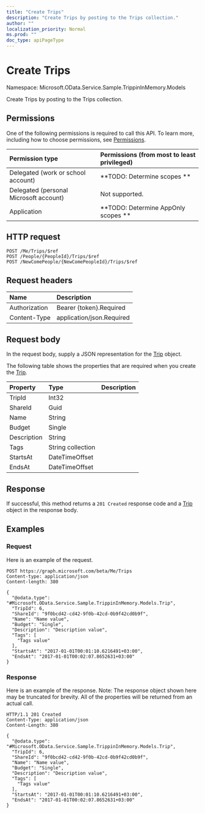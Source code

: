 ```yaml
---
title: "Create Trips"
description: "Create Trips by posting to the Trips collection."
author: ""
localization_priority: Normal
ms.prod: ""
doc_type: apiPageType
---
```


# Create Trips

Namespace: Microsoft.OData.Service.Sample.TrippinInMemory.Models

Create Trips by posting to the Trips collection.

## Permissions
One of the following permissions is required to call this API. To learn more, including how to choose permissions, see [Permissions](/concepts/permissions-reference.md).

|Permission type|Permissions (from most to least privileged)|
|:---|:---|
|Delegated (work or school account)|**TODO: Determine scopes **|
|Delegated (personal Microsoft account)|Not supported.|
|Application|**TODO: Determine AppOnly scopes **|

## HTTP request
<!-- {
  "blockType": "ignored"
}
-->
``` http
POST /Me/Trips/$ref
POST /People/{PeopleId}/Trips/$ref
POST /NewComePeople/{NewComePeopleId}/Trips/$ref
```

## Request headers
|Name|Description|
|:---|:---|
|Authorization|Bearer {token}.Required|
|Content-Type|application/json.Required|

## Request body
In the request body, supply a JSON representation for the [Trip](../resources/microsoft.odata.service.sample.trippininmemory.models-trip.md) object.

The following table shows the properties that are required when you create the [Trip](../resources/microsoft.odata.service.sample.trippininmemory.models-trip.md).

|Property|Type|Description|
|:---|:---|:---|
|TripId|Int32||
|ShareId|Guid||
|Name|String||
|Budget|Single||
|Description|String||
|Tags|String collection||
|StartsAt|DateTimeOffset||
|EndsAt|DateTimeOffset||



## Response
If successful, this method returns a `201 Created` response code and a [Trip](../resources/microsoft.odata.service.sample.trippininmemory.models-trip.md) object in the response body.

## Examples

### Request
Here is an example of the request.
<!-- {
  "blockType": "request",
  "name": "create_trip_from_"
}
-->
``` http
POST https://graph.microsoft.com/beta/Me/Trips
Content-type: application/json
Content-length: 380

{
  "@odata.type": "#Microsoft.OData.Service.Sample.TrippinInMemory.Models.Trip",
  "TripId": 6,
  "ShareId": "9f0bcd42-cd42-9f0b-42cd-0b9f42cd0b9f",
  "Name": "Name value",
  "Budget": "Single",
  "Description": "Description value",
  "Tags": [
    "Tags value"
  ],
  "StartsAt": "2017-01-01T00:01:10.6216491+03:00",
  "EndsAt": "2017-01-01T00:02:07.8652631+03:00"
}
```

### Response
Here is an example of the response. Note: The response object shown here may be truncated for brevity. All of the properties will be returned from an actual call.
<!-- {
  "blockType": "response",
  "truncated": true,
  "@odata.type": "microsoft.odata.service.sample.trippininmemory.models.trip"
}
-->
``` http
HTTP/1.1 201 Created
Content-Type: application/json
Content-Length: 380

{
  "@odata.type": "#Microsoft.OData.Service.Sample.TrippinInMemory.Models.Trip",
  "TripId": 6,
  "ShareId": "9f0bcd42-cd42-9f0b-42cd-0b9f42cd0b9f",
  "Name": "Name value",
  "Budget": "Single",
  "Description": "Description value",
  "Tags": [
    "Tags value"
  ],
  "StartsAt": "2017-01-01T00:01:10.6216491+03:00",
  "EndsAt": "2017-01-01T00:02:07.8652631+03:00"
}
```

